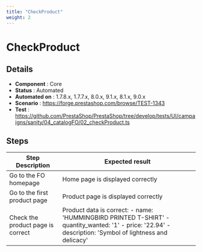 ```yaml
---
title: "CheckProduct"
weight: 2
---
```


# CheckProduct
## Details
* **Component** : Core
* **Status** : Automated
* **Automated on** : 1.7.8.x, 1.7.7.x, 8.0.x, 9.1.x, 8.1.x, 9.0.x
* **Scenario** : https://forge.prestashop.com/browse/TEST-1343
* **Test** : https://github.com/PrestaShop/PrestaShop/tree/develop/tests/UI/campaigns/sanity/04_catalogFO/02_checkProduct.ts

## Steps
| Step Description | Expected result |
| ----- | ----- |
| Go to the FO homepage | Home page is displayed correctly |
| Go to the first product page | Product page is displayed correctly |
| Check the product page is correct | Product data is correct: - name: 'HUMMINGBIRD PRINTED T-SHIRT' - quantity_wanted: '1' - price: '22.94' - description: 'Symbol of lightness and delicacy' |
